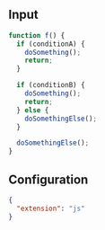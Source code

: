 
## Input
```javascript input
function f() {
  if (conditionA) {
    doSomething();
    return;
  }

  if (conditionB) {
    doSomething();
    return;
  } else {
    doSomethingElse();
  }

  doSomethingElse();
}
```

## Configuration
```json configuration
{
  "extension": "js"
}
```